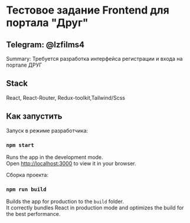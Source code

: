 # Тестовое задание Frontend для портала "Друг"

## Telegram: @lzfilms4

Summary: Требуется разработка интерфейса регистрации и входа на портале ДРУГ

## Stack

React, React-Router, Redux-toolkit,Tailwind/Scss

## Как запустить

Запуск в режиме разработчика:

### `npm start`

Runs the app in the development mode.\
Open [http://localhost:3000](http://localhost:3000) to view it in your browser.

Сборка проекта:

### `npm run build`

Builds the app for production to the `build` folder.\
It correctly bundles React in production mode and optimizes the build for the best performance.
